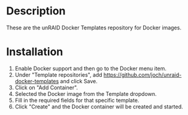 # Description

These are the unRAID Docker Templates repository for Docker images.

# Installation

1. Enable Docker support and then go to the Docker menu item.
1. Under "Template repositories", add https://github.com/joch/unraid-docker-templates and click Save.
1. Click on "Add Container".
1. Selected the Docker image from the Template dropdown.
1. Fill in the required fields for that specific template.
1. Click "Create" and the Docker container will be created and started.
